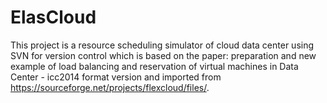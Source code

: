 # ElasCloud
This project is a resource scheduling simulator of cloud data center using SVN for version control which is based on the paper: preparation and new example of load balancing and reservation of virtual machines in Data Center - icc2014 format version and imported from https://sourceforge.net/projects/flexcloud/files/.
